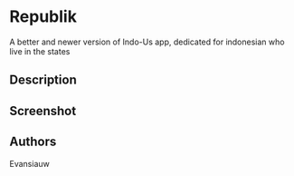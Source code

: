# Republik

A better and newer version of Indo-Us app, dedicated for indonesian who live in the states


## Description



## Screenshot


## Authors
Evansiauw

